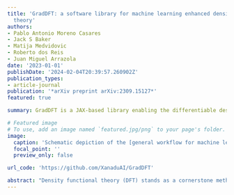 ```yaml
---
title: 'GradDFT: a software library for machine learning enhanced density functional
  theory'
authors:
- Pablo Antonio Moreno Casares
- Jack S Baker
- Matija Medvidovic
- Roberto dos Reis
- Juan Miguel Arrazola
date: '2023-01-01'
publishDate: '2024-02-04T20:39:57.260902Z'
publication_types:
- article-journal
publication: '*arXiv preprint arXiv:2309.15127*'
featured: true

summary: GradDFT is a JAX-based library enabling the differentiable design and experimentation of exchange-correlation functionals using machine learning techniques.

# Featured image
# To use, add an image named `featured.jpg/png` to your page's folder.
image:
  caption: 'Schematic depiction of the [general workflow for machine learning-enhanced density functional theory](/content/publication/casares-2023-graddft/Neural_functional_concept.png)'
  focal_point: ''
  preview_only: false

url_code: 'https://github.com/XanaduAI/GradDFT'

abstract: "Density functional theory (DFT) stands as a cornerstone method in computational quantum chemistry and materials science due to its remarkable versatility and scalability. Yet, it suffers from limitations in accuracy, particularly when dealing with strongly correlated systems. To address these shortcomings, recent work has begun to explore how machine learning can expand the capabilities of DFT; an endeavor with many open questions and technical challenges. In this work, we present Grad DFT: a fully differentiable JAX-based DFT library, enabling quick prototyping and experimentation with machine learning-enhanced exchange-correlation energy functionals. Grad DFT employs a pioneering parametrization of exchange-correlation functionals constructed using a weighted sum of energy densities, where the weights are determined using neural networks. Moreover, Grad DFT encompasses a comprehensive suite of auxiliary functions, notably featuring a just-in-time compilable and fully differentiable self-consistent iterative procedure. To support training and benchmarking efforts, we additionally compile a curated dataset of experimental dissociation energies of dimers, half of which contain transition metal atoms characterized by strong electronic correlations. The software library is tested against experimental results to study the generalization capabilities of a neural functional across potential energy surfaces and atomic species, as well as the effect of training data noise on the resulting model accuracy."
---
```

